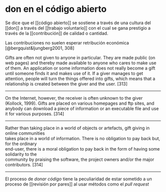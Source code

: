 # don en el código abierto
Se dice que el [[código abierto]] se sostiene a través de una cultura del [[don]] a través del [[trabajo voluntario]] con el cual se gana prestigio a través de la [[contribución]] de calidad o cantidad.

Las contribuciones no suelen esperar retribución económica [@bergquist&ljungberg2001, 308] 

Gifts are often not given to anyone in particular. They are made public (on web  pages) and thereby made available to anyone who cares to make use of them. An application or some information does not really become a gift until someone finds it and makes use of it. If a giver manages to get attention, people will turn the things offered into gifts, which means that a relationship is created between the giver and the user. [313]

---

On the Internet, however, the receiver is often unknown to the giver (Kollock, 1999). Gifts are placed on various homepages and ftp sites, and anybody can download a piece of information or an executable file and use it for various purposes. [314]

---

Rather than taking place in a world of objects or artefacts, gift giving in online communities  
takes place in a world of information. There is no obligation to pay back but, for the ordinary  
end-user, there is a moral obligation to pay back in the form of having some solidarity to the  
community by praising the software, the project owners and/or the major contributors. [314]

---

El proceso de *donar código* tiene la peculiaridad de estar sometido a un proceso de [[revisión por pares]] al usar métodos como el *pull request*